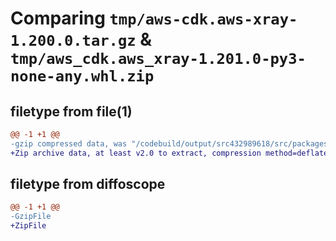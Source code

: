 # Comparing `tmp/aws-cdk.aws-xray-1.200.0.tar.gz` & `tmp/aws_cdk.aws_xray-1.201.0-py3-none-any.whl.zip`

## filetype from file(1)

```diff
@@ -1 +1 @@
-gzip compressed data, was "/codebuild/output/src432989618/src/packages/@aws-cdk/aws-xray/dist/python/aws-cdk.aws-xray-1.200.0.tar", last modified: Wed Apr 26 19:54:36 2023, max compression
+Zip archive data, at least v2.0 to extract, compression method=deflate
```

## filetype from diffoscope

```diff
@@ -1 +1 @@
-GzipFile
+ZipFile
```

